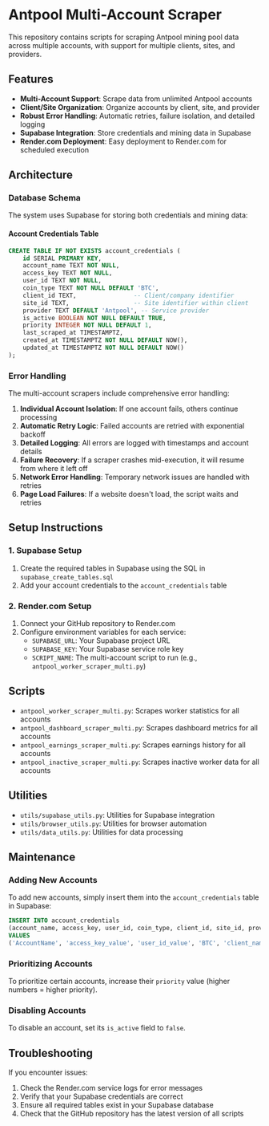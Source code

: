 # Antpool Multi-Account Scraper

This repository contains scripts for scraping Antpool mining pool data across multiple accounts, with support for multiple clients, sites, and providers.

## Features

- **Multi-Account Support**: Scrape data from unlimited Antpool accounts
- **Client/Site Organization**: Organize accounts by client, site, and provider
- **Robust Error Handling**: Automatic retries, failure isolation, and detailed logging
- **Supabase Integration**: Store credentials and mining data in Supabase
- **Render.com Deployment**: Easy deployment to Render.com for scheduled execution

## Architecture

### Database Schema

The system uses Supabase for storing both credentials and mining data:

#### Account Credentials Table
```sql
CREATE TABLE IF NOT EXISTS account_credentials (
    id SERIAL PRIMARY KEY,
    account_name TEXT NOT NULL,
    access_key TEXT NOT NULL,
    user_id TEXT NOT NULL,
    coin_type TEXT NOT NULL DEFAULT 'BTC',
    client_id TEXT,                -- Client/company identifier
    site_id TEXT,                  -- Site identifier within client
    provider TEXT DEFAULT 'Antpool', -- Service provider
    is_active BOOLEAN NOT NULL DEFAULT TRUE,
    priority INTEGER NOT NULL DEFAULT 1,
    last_scraped_at TIMESTAMPTZ,
    created_at TIMESTAMPTZ NOT NULL DEFAULT NOW(),
    updated_at TIMESTAMPTZ NOT NULL DEFAULT NOW()
);
```

### Error Handling

The multi-account scrapers include comprehensive error handling:

1. **Individual Account Isolation**: If one account fails, others continue processing
2. **Automatic Retry Logic**: Failed accounts are retried with exponential backoff
3. **Detailed Logging**: All errors are logged with timestamps and account details
4. **Failure Recovery**: If a scraper crashes mid-execution, it will resume from where it left off
5. **Network Error Handling**: Temporary network issues are handled with retries
6. **Page Load Failures**: If a website doesn't load, the script waits and retries

## Setup Instructions

### 1. Supabase Setup

1. Create the required tables in Supabase using the SQL in `supabase_create_tables.sql`
2. Add your account credentials to the `account_credentials` table

### 2. Render.com Setup

1. Connect your GitHub repository to Render.com
2. Configure environment variables for each service:
   - `SUPABASE_URL`: Your Supabase project URL
   - `SUPABASE_KEY`: Your Supabase service role key
   - `SCRIPT_NAME`: The multi-account script to run (e.g., `antpool_worker_scraper_multi.py`)

## Scripts

- `antpool_worker_scraper_multi.py`: Scrapes worker statistics for all accounts
- `antpool_dashboard_scraper_multi.py`: Scrapes dashboard metrics for all accounts
- `antpool_earnings_scraper_multi.py`: Scrapes earnings history for all accounts
- `antpool_inactive_scraper_multi.py`: Scrapes inactive worker data for all accounts

## Utilities

- `utils/supabase_utils.py`: Utilities for Supabase integration
- `utils/browser_utils.py`: Utilities for browser automation
- `utils/data_utils.py`: Utilities for data processing

## Maintenance

### Adding New Accounts

To add new accounts, simply insert them into the `account_credentials` table in Supabase:

```sql
INSERT INTO account_credentials 
(account_name, access_key, user_id, coin_type, client_id, site_id, provider, is_active, priority)
VALUES 
('AccountName', 'access_key_value', 'user_id_value', 'BTC', 'client_name', 'site_name', 'Antpool', true, 1);
```

### Prioritizing Accounts

To prioritize certain accounts, increase their `priority` value (higher numbers = higher priority).

### Disabling Accounts

To disable an account, set its `is_active` field to `false`.

## Troubleshooting

If you encounter issues:

1. Check the Render.com service logs for error messages
2. Verify that your Supabase credentials are correct
3. Ensure all required tables exist in your Supabase database
4. Check that the GitHub repository has the latest version of all scripts
